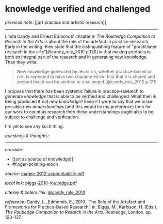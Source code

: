 # knowledge verified and challenged

_previous note:_ [[art practice and artistic research]]

---

Linda Candy and Ernest Edmonds' chapter in _The Routledge Companion to Resarch in the Arts_ is about the role of the artefact in practice-research. Early in the writing, they state that the distinguishing feature of "practitioner research in the arts"[@candy_role_2010 p.120] is that making artefacts is both an integral part of the research and in generating new knowledge. Then they write:

>New knowledge generated by research, whether practice-based or not, is expected to have two characteristics: first that it is shared and second that it can be verified or challenged.[@candy_role_2010 p.121]

I propose that there has been systemic failure in practice-research to _generate knowledge_ that is able to be verified and challenged. What then is being produced if not _new knowledge_? Even if I were to say that we make possible _new understandings_ (and this would be my preference) then for our work to count as research then these understandings ought also to be subject to challenge and verification. 

I'm yet to see any such thing.

_questions & thoughts:_

--- 

_consider:_

- [[art as source of knowledge]]
- #finger-pointing-moon 


_source:_ [magee-2012-accountability.pdf](hook://file/mz8Ki68gv?p=RHJvcGJveC9iaWJsaW9ncmFwaHkgcGRmcw==&n=magee-2012-accountability.pdf)

_local link:_ [biggs-2010-routledge.pdf](hook://file/n0qxYpB1L?p=QWN0aW9uLzIwMjAwNzE0IC0gZG9jcyB0byBwcm9jZXNz&n=biggs-2010-routledge.pdf)

_citekey & zotero link:_ [@candy_role_2010](zotero://select/items/1_UK2YXWYG)

_reference:_ Candy, L., Edmonds, E., 2010. 'The Role of the Artefact and Frameworks for Practice-Based Research', in: Biggs, M., Karlsson, H. (Eds.), _The Routledge Companion to Resarch in the Arts_. Routledge, London, pp. 120–137.


